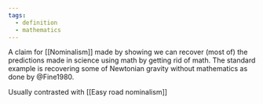 ```yaml
---
tags: 
  - definition
  - mathematics
---
```

A claim for [[Nominalism]] made by showing we can recover (most of) the predictions made in science using math by getting rid of math.
The standard example is recovering some of Newtonian gravity without mathematics as done by @Fine1980.

Usually contrasted with [[Easy road nominalism]]
